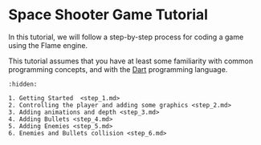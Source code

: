 # Space Shooter Game Tutorial

In this tutorial, we will follow a step-by-step process for coding a game using the Flame
engine.

This tutorial assumes that you have at least some familiarity with common programming concepts, and
with the [Dart] programming language.


[Dart]: https://dart.dev/overview

```{toctree}
:hidden:

1. Getting Started  <step_1.md>
2. Controlling the player and adding some graphics <step_2.md>
3. Adding animations and depth <step_3.md>
4. Adding Bullets <step_4.md>
5. Adding Enemies <step_5.md>
6. Enemies and Bullets collision <step_6.md>
```
